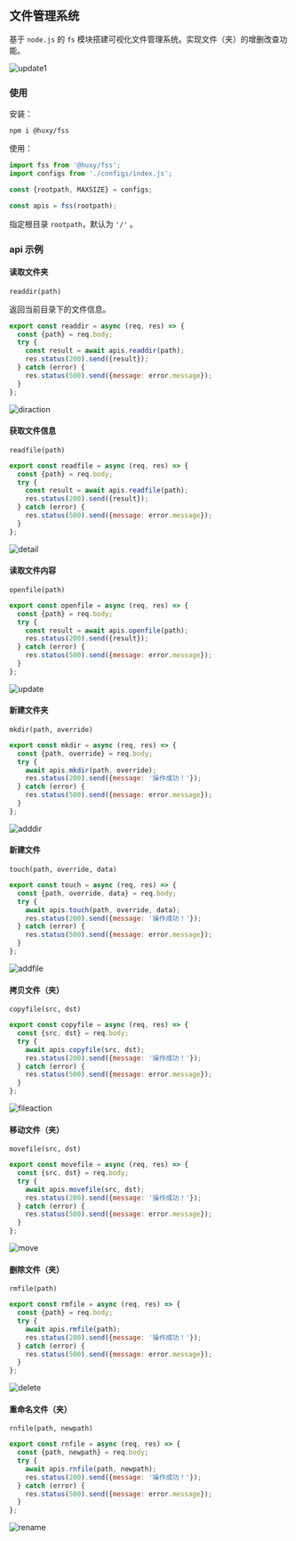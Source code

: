 ## 文件管理系统

基于 `node.js` 的 `fs` 模块搭建可视化文件管理系统。实现文件（夹）的增删改查功能。

![update1](./update1.png)

### 使用

安装：

```
npm i @huxy/fss
```

使用：

```javascript
import fss from '@huxy/fss';
import configs from './configs/index.js';

const {rootpath, MAXSIZE} = configs;

const apis = fss(rootpath);
```

指定根目录 `rootpath`，默认为 `'/'` 。

### api 示例

#### 读取文件夹

`readdir(path)`

返回当前目录下的文件信息。

```javascript
export const readdir = async (req, res) => {
  const {path} = req.body;
  try {
    const result = await apis.readdir(path);
    res.status(200).send({result});
  } catch (error) {
    res.status(500).send({message: error.message});
  }
};
```

![diraction](./diraction.png)

#### 获取文件信息

`readfile(path)`

```javascript
export const readfile = async (req, res) => {
  const {path} = req.body;
  try {
    const result = await apis.readfile(path);
    res.status(200).send({result});
  } catch (error) {
    res.status(500).send({message: error.message});
  }
};
```

![detail](./detail.png)

#### 读取文件内容

`openfile(path)`

```javascript
export const openfile = async (req, res) => {
  const {path} = req.body;
  try {
    const result = await apis.openfile(path);
    res.status(200).send({result});
  } catch (error) {
    res.status(500).send({message: error.message});
  }
};
```

![update](./update.png)

#### 新建文件夹

`mkdir(path, override)`

```javascript
export const mkdir = async (req, res) => {
  const {path, override} = req.body;
  try {
    await apis.mkdir(path, override);
    res.status(200).send({message: '操作成功！'});
  } catch (error) {
    res.status(500).send({message: error.message});
  }
};
```

![adddir](./adddir.png)

#### 新建文件

`touch(path, override, data)`

```javascript
export const touch = async (req, res) => {
  const {path, override, data} = req.body;
  try {
    await apis.touch(path, override, data);
    res.status(200).send({message: '操作成功！'});
  } catch (error) {
    res.status(500).send({message: error.message});
  }
};
```

![addfile](./addfile.png)

#### 拷贝文件（夹）

`copyfile(src, dst)`

```javascript
export const copyfile = async (req, res) => {
  const {src, dst} = req.body;
  try {
    await apis.copyfile(src, dst);
    res.status(200).send({message: '操作成功！'});
  } catch (error) {
    res.status(500).send({message: error.message});
  }
};
```

![fileaction](./fileaction.png)

#### 移动文件（夹）

`movefile(src, dst)`

```javascript
export const movefile = async (req, res) => {
  const {src, dst} = req.body;
  try {
    await apis.movefile(src, dst);
    res.status(200).send({message: '操作成功！'});
  } catch (error) {
    res.status(500).send({message: error.message});
  }
};
```

![move](./move.png)

#### 删除文件（夹）

`rmfile(path)`

```javascript
export const rmfile = async (req, res) => {
  const {path} = req.body;
  try {
    await apis.rmfile(path);
    res.status(200).send({message: '操作成功！'});
  } catch (error) {
    res.status(500).send({message: error.message});
  }
};
```

![delete](./delete.png)

#### 重命名文件（夹）

`rnfile(path, newpath)`

```javascript
export const rnfile = async (req, res) => {
  const {path, newpath} = req.body;
  try {
    await apis.rnfile(path, newpath);
    res.status(200).send({message: '操作成功！'});
  } catch (error) {
    res.status(500).send({message: error.message});
  }
};
```

![rename](./rename.png)